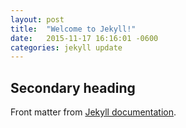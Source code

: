 ```yaml
---
layout: post
title:  "Welcome to Jekyll!"
date:   2015-11-17 16:16:01 -0600
categories: jekyll update
---
```

## Secondary heading

Front matter from [Jekyll documentation](https://jekyllrb.com/docs/posts/#a-typical-post).

<!-- markdownlint-configure-file {
  "MD002": {
    "level": 2
  },
  "MD013": false
} -->

